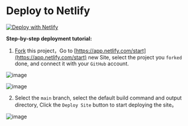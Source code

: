 # Deploy to Netlify

[![Deploy with Netlify](https://www.netlify.com/img/deploy/button.svg)](https://app.netlify.com/start/deploy?repository=https://github.com/anse-app/anse)

**Step-by-step deployment tutorial:**

1. [Fork](https://github.com/anse-app/anse/fork) this project，Go to [https://app.netlify.com/start](https://app.netlify.com/start) new Site, select the project you `forked` done, and connect it with your `GitHub` account.

![image](https://cdn.jsdelivr.net/gh/yzh990918/static@master/20230428/image.4f39uw469xxc.png)

![image](https://cdn.jsdelivr.net/gh/yzh990918/static@master/20230428/image.25j9vb69r534.png)


2. Select the `main` branch, select the default build command and output directory, Click the `Deploy Site` button to start deploying the site。

![image](https://cdn.jsdelivr.net/gh/yzh990918/static@master/20230428/image.qibvac65l1c.png)
